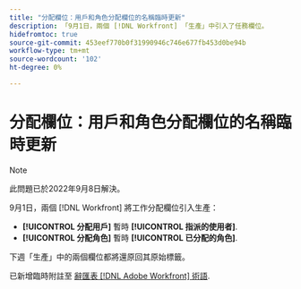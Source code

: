 ```yaml
---
title: "分配欄位：用戶和角色分配欄位的名稱臨時更新"
description: 「9月1日，兩個 [!DNL Workfront] 「生產」中引入了任務欄位。
hidefromtoc: true
source-git-commit: 453eef770b0f31990946c746e677fb453d0be94b
workflow-type: tm+mt
source-wordcount: '102'
ht-degree: 0%

---
```



# 分配欄位：用戶和角色分配欄位的名稱臨時更新

>[!NOTE]
>
>此問題已於2022年9月8日解決。

9月1日，兩個 [!DNL Workfront] 將工作分配欄位引入生產：

* **[!UICONTROL 分配用戶]** 暫時 **[!UICONTROL 指派的使用者]**.
* **[!UICONTROL 分配角色]** 暫時 **[!UICONTROL 已分配的角色]**.

下週「生產」中的兩個欄位都將還原回其原始標籤。

已新增臨時附註至 [辭匯表 [!DNL Adobe Workfront] 術語](https://experienceleague.adobe.com/docs/workfront/using/basics/workfront-terminology-glossary.html).

